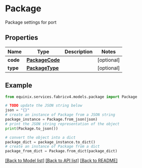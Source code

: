 # Package

Package settings for port

## Properties

Name | Type | Description | Notes
------------ | ------------- | ------------- | -------------
**code** | [**PackageCode**](PackageCode.md) |  | [optional] 
**type** | [**PackageType**](PackageType.md) |  | [optional] 

## Example

```python
from equinix.services.fabricv4.models.package import Package

# TODO update the JSON string below
json = "{}"
# create an instance of Package from a JSON string
package_instance = Package.from_json(json)
# print the JSON string representation of the object
print(Package.to_json())

# convert the object into a dict
package_dict = package_instance.to_dict()
# create an instance of Package from a dict
package_from_dict = Package.from_dict(package_dict)
```
[[Back to Model list]](../README.md#documentation-for-models) [[Back to API list]](../README.md#documentation-for-api-endpoints) [[Back to README]](../README.md)


